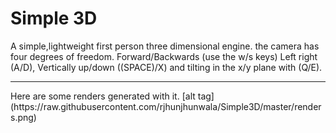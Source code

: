 # Simple 3D
A simple,lightweight first person three dimensional engine. the camera has four degrees of freedom. Forward/Backwards (use the w/s keys) Left right (A/D), Vertically up/down ((SPACE)/X) and tilting in the x/y plane with (Q/E).
<hr/>
Here are some renders generated with it. 
[alt tag](https://raw.githubusercontent.com/rjhunjhunwala/Simple3D/master/renders.png)
